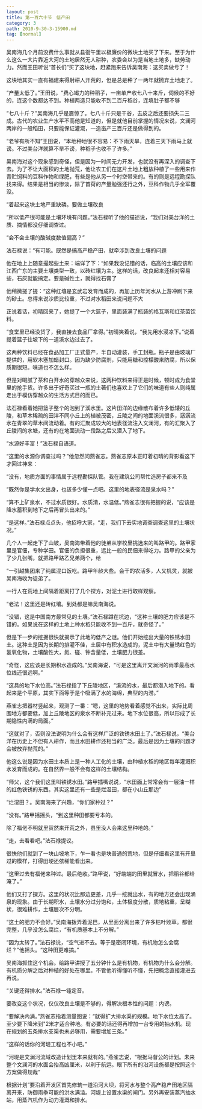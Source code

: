 ```yaml
---
layout: post
title: 第一百六十节　低产田
category: 3
path: 2010-9-30-3-15900.md
tag: [normal]
---
```


吴南海几个月前没费什么事就从县衙午里以极廉价的微块土地买了下来。至于为什么这么一大片靠近大河的土地居然无人耕种，农委会以为是当地土地多，缺劳动力。然而王田听说“首长们”买了这块地，赶紧跑来告诉吴南海：这买卖做亏了！

这块地其实一直有福建来得射耕人开荒的，但是总是种了一两年就抛弃土地走了。

“产量太低了。”王田说，“费心竭力的种稻子，一亩单产收七八十来斤，伺候的不好的，连这个数都达不到。种植两造只能收不到二百斤稻谷，连填肚子都不够

“七八十斤？”吴南海几乎是震惊了。七八十斤只是干谷，去皮之后还要损失二三成。古代的农业生产水平不高他是知道的，但是就他目前掌握的情况来说，文澜河两岸的一般稻田，只要能保证灌溉，一造亩产三百斤还是做得到的。

“老爷有所不知”王田说，“本地种地很不容易：不下雨天旱，连着三天下雨马上就谤。不过美台洋就算不旱不谤，种稻子也收不了许多。”

吴南海对这个现象感到奇怪，但是因为一时间无力开发，也就没有再深入的调查下去。为了不让大面积的土地抛荒，他让农工们在这片土地上粗放种植了一些用来作青贮饲料的豆科作物和绿肥，有些是他从另一个时空带来的。有的则是远程勘探队找来得。结果是相当的惨淡，除了首荷的产量勉强还行之外，豆科作物几乎全军覆没。

“着起来这块土地严重缺磷。要做土壤改良

“所以低产很可能是土壤环境有问题。”法石禄听了他的描述说，“我们对美台洋的土质、摘情都没仔细调查过。

“会不会土壤的酸碱度数值偏高？”

法石禄说：“有可能。既然是搞高产稳产田，就牵涉到改良土壤的问题

他在地上上随意撮起些土来：端详了下：“如果我没记错的话，临高的土壤应该和江西广东的主要土壤类型一致，以砖红壤为主。这样的话，改良起来还相对容易些，石灰就能搞定。要是碱性土，就得找石膏了

他稍微搓了搓：“这种红壤是玄武岩发育而成的，再加上历年河水从上游冲刷下来的砂土。总得来说沙质比较重，不过对水稻田来说问题不大

正说着话，初晴回来了，她提了一个大篮子，里面装满了瓶装的格瓦斯和红茶菌饮料。

“食堂里已经没货了，我直接去食品厂拿得。”初晴笑着说，“我先用水浸凉下。”说着提着篮子往坡下的一道溪水边过去了。

这两种饮料已经在食品加工厂正式量产，半自动灌装，手工封瓶。瓶子是由玻璃厂提供的，用软木塞加蜡封口。因为缺少防腐剂，只能用糖和控檬酸来防腐，所以保质期很短。味道也不怎么样。

但是对喝腻了茶和白开水的穿越众来说，这两种饮料来得正是时候，顿时成为食堂里的抢手货。许多出于好奇买过一瓶的土著们也喜欢上了它们的味道有些人则纯属走出于模仿穿越众的生活方式目的而已。

法石禄看着她把篮子整个的泡到了溪水里。这片田洋的边缘散布着许多低矮的丘陵，和草木稀疏的田洋不同小丘上的植被茂密，丘陵之间的地面溪流很多，潺潺流水在青翠的草木间流动着。有的汇聚成较大的地表径流注入文澜河，有的汇聚入了丘陵间的水塘，还有的在地面流动一段路之后又潜入了地下。

“水源好丰富！”法石禄自语道。

“这里的水源你调查过吗？”他忽然问燕雀志。燕雀志原本正盯着初晴的背影看这下才回过神来：

“没有，地质方面的事情属于远程勘探队管。我在建筑公司帮忙造房子都来不及

“既然你是学水文出身，也该多少懂一点吧。这里的地表径流是泉水吗？”

“算不上矿泉水，不过水质很好。水质清，水温低。”燕雀志很有把握的说，“应该是降水蓄积到地下之后再冒头出来的。”

“是这样。”法石禄点点头，他招呼大家，“走，我们下去实地调查调查这里的土壤状况。”

几个人一起走下了山坡，吴南海带着他的徒弟从学校里挑选来的叫路甲的。路甲家里是官佃，专种学田。官佃的负担很重，远比一般的民佃来得吃力。路甲的父亲为了少几张嘴，就把路甲路乙兄弟两个，给

“一引越集团来了纯属混口饭吃。路甲年龄大些。会干的农活多，人又机灵，就被吴南海收为徒弟了。

一行人在荒地上间隔着距离打了几个探方，对泥土进行取样观察。

“老法！这里还是砖红壤。到处都是嘛吴南海说。

“没错，这是中国南方最常见的土壤。”法石禄蹲在坑边，“这种土壤的肥力应该是不错的。如果说在这样的土地上种水稻只能收不到一百斤，就奇怪了。”

但是下一步的挖掘很快就揭示了此地的低产之谜。他们开始挖出大量的铁锈水田土。这种土是因为长期的排灌不佳，土层中有积水造成的，泥土中有大量锈红色的氢氧化物，土壤酸性大，氮、磋、钟含量低，土壤肥力很差。

“奇怪，这应该是长期积水造成的。”吴南海说，“可是这里离开文澜河的雨季最高水位线还很远啊。”

“这具的地下水位高。”法石禄指了下丘陵地区，“溪流的水，最后都潜入地下的。看起来是个平原，其实下面等于是个吸满了水的海绵，典型的内涝。”

燕雀志把器材竖起来，观测了一番：“嗯，这里的地势看着感觉不出来，实际比周围地方都要低，加上丘陵地区的泉水不断补充过来。地下水位很高，所以形成了长期隐性内满的局面。”

“这就对了，否则没法说明为什么会有这样广泛的铁锈水田土了。”法石禄说，“美台洋在历史上不但有人耕作，而且水田耕作还相当的广泛。最后是因为土壤的问题才会被放弃抛荒的。”

他这么说是因为水田土本质上是一种人工化的土壤，由种植水稻的地区每年灌溉积水发育而成的。在自然界一般不会有这样的土壤结构。

“师父，这个我们这里叫铁锈水田。”路甲插嘴说说，“水田面上常常会有一层油一样的红色铁锈的东西。其实这里还有一些是烂湿田，都在小山丘那边”

“烂湿田？。吴南海来了兴趣，“你们家种过？”

“没有。”路甲摇摇头，“到这里种田都要亏本的。

除了福佬不明就里贸然来开荒之外，县里没人会来这里种地的。”

“走，去看看吧。”法石禄提议。

很快他们就到了一块山坡地下，乍一看也是块普通的荒地，但是仔细看这里有开垦过的模样，打得田埂还依稀能看出来。

“这里过去有福佬来种过。最后绝收。”路甲说，“好端端的田里就冒水，把稻谷都给淹了。”

他们又打了探方。这里的状况比那边更差，几乎一挖就出水，有的地方还会出现涌泉的现象。由于长期积水，土壤水分过分饱和，土体极度分散，质地粘重，呈糊状，很难耕作，土壤层次不分明。

“这土的肥力不会好。”吴南海拨弄着泥巴，从里面分离出来了许多枯叶败草。都很完整，几乎没怎么腐烂，“有机质基本上不分解。”

“因为太转了。”法石禄说，“空气进不去。等于是密闭环境，有机物怎么会腐烂？”他摇头。“这种田更难搞。”

吴南海抓住这个机会。给路甲讲授了五分钟什么是有机物，有机物为什么会分解。有机质分解之后对种植的好处在哪里。不管他听得懂听不懂，先把概念直接灌进去再说。

“关键还得排水。”法石禄一锤定音。

要改变这个状况，仅仅改良土壤是不够的，得解决根本性的问题：内谤。

“要解决内满。”燕雀志指着测量图说：“就得扩大排水渠的规模。地下水位太高了。至少要下降米到"2米才适合种地。有必要的话还得再增加一台专用的抽水机。现在规划的五条排水支渠也未必够用，需要增加三条。”

“这样的话你的河堤工程也不小吧。”

“河堤是文澜河流域改造计划里本来就有的。”燕雀志说，“根据马督公的计划。未来整个文澜河的水面会抬高凶厘米，以利于航运。眼下所有的沿河设施都是按照这个方案做得规哉”

根据计划”要沿着开发区首先修筑一道沿河大坝，将河水与整个高产稳产田地区隔离开来，防御雨季可能的洪水满溢。河堤上设置水渠的闸门。另外再安装蒸汽抽水站，用蒸汽机作为动力灌溉和排水。